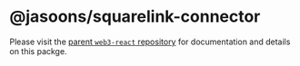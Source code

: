 # @jasoons/squarelink-connector

Please visit the [parent `web3-react` repository](https://github.com/NoahZinsmeister/web3-react) for documentation and details on this packge.
